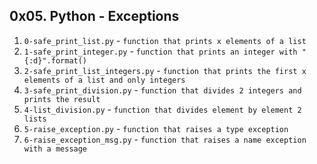 ## 0x05. Python - Exceptions
1. `0-safe_print_list.py` - `function that prints x elements of a list`
2. `1-safe_print_integer.py` - `function that prints an integer with "{:d}".format()`
3. `2-safe_print_list_integers.py` - `function that prints the first x elements of a list and only integers`
4. `3-safe_print_division.py` - `function that divides 2 integers and prints the result`
5. `4-list_division.py` - `function that divides element by element 2 lists`
6. `5-raise_exception.py` - `function that raises a type exception`
7. `6-raise_exception_msg.py` - `function that raises a name exception with a message` 
